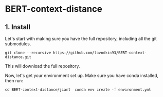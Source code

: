 # BERT-context-distance


## 1. Install
Let's start with making sure you have the full repository, including all the git submodules.

`git clone --recursive https://github.com/lovodkin93/BERT-context-distance.git`

This will download the full repository.

Now, let's get your environment set up. Make sure you have conda installed, then run: 

`cd BERT-context-distance/jiant  conda env create -f environment.yml`
